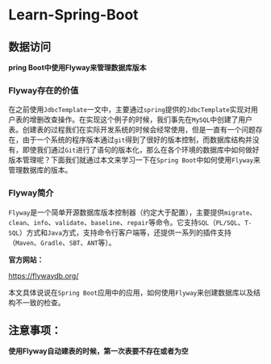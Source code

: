 # Learn-Spring-Boot

## 数据访问
**pring Boot中使用Flyway来管理数据库版本**

### Flyway存在的价值

在之前使用`JdbcTemplate`一文中，主要通过`spring`提供的`JdbcTemplate`实现对用户表的增删改查操作。在实现这个例子的时候，我们事先在`MySQL`中创建了用户表。创建表的过程我们在实际开发系统的时候会经常使用，但是一直有一个问题存在，由于一个系统的程序版本通过`git`得到了很好的版本控制，而数据库结构并没有，即使我们通过`Git`进行了语句的版本化，那么在各个环境的数据库中如何做好版本管理呢？下面我们就通过本文来学习一下在`Spring Boot`中如何使用`Flyway`来管理数据库的版本。

### Flyway简介
`Flyway`是一个简单开源数据库版本控制器（约定大于配置），主要提供`migrate`、`clean`、`info`、`validate`、`baseline`、`repair`等命令。它支持`SQL`（`PL/SQL`、`T-SQL`）方式和`Java`方式，支持命令行客户端等，还提供一系列的插件支持（`Maven`、`Gradle`、`SBT`、`ANT`等）。

**官方网站：**

https://flywaydb.org/

本文具体说说在`Spring Boot`应用中的应用，如何使用`Flyway`来创建数据库以及结构不一致的检查。

## 注意事项：

**使用Flyway自动建表的时候，第一次表要不存在或者为空**

